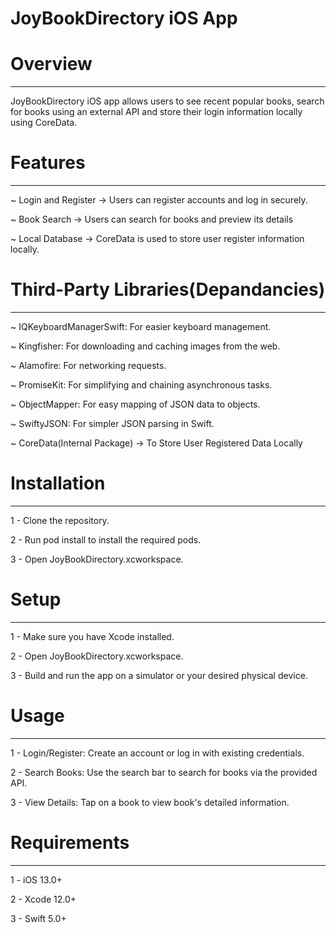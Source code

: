# JoyBookDirectory iOS App

# Overview
-----------
JoyBookDirectory iOS app allows users to see recent popular books, search for books using an external API and store their login information locally using CoreData.


# Features
----------
~ Login and Register -> Users can register accounts and log in securely.

~ Book Search -> Users can search for books and preview its details

~ Local Database -> CoreData is used to store user register information locally.


# Third-Party Libraries(Depandancies)
-------------------------------------
~ IQKeyboardManagerSwift: For easier keyboard management.

~ Kingfisher: For downloading and caching images from the web.

~ Alamofire: For networking requests.

~ PromiseKit: For simplifying and chaining asynchronous tasks.

~ ObjectMapper: For easy mapping of JSON data to objects.

~ SwiftyJSON: For simpler JSON parsing in Swift.

~ CoreData(Internal Package) -> To Store User Registered Data Locally


# Installation
--------------
1 - Clone the repository.

2 - Run pod install to install the required pods.

3 - Open JoyBookDirectory.xcworkspace.


# Setup
-------
1 - Make sure you have Xcode installed.

2 - Open JoyBookDirectory.xcworkspace.

3 - Build and run the app on a simulator or your desired physical device.


# Usage
-------
1 - Login/Register: Create an account or log in with existing credentials.

2 - Search Books: Use the search bar to search for books via the provided API.

3 - View Details: Tap on a book to view book's detailed information.


# Requirements
--------------
1 - iOS 13.0+

2 - Xcode 12.0+

3 - Swift 5.0+

